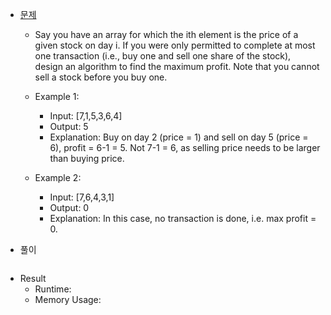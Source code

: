  - [문제](https://leetcode.com/problems/best-time-to-buy-and-sell-stock/description/)
   - Say you have an array for which the ith element is the price of a given stock on day i.
   If you were only permitted to complete at most one transaction (i.e., buy one and sell one share of the stock),  
   design an algorithm to find the maximum profit.
   Note that you cannot sell a stock before you buy one.

    - Example 1:
      - Input: [7,1,5,3,6,4]
      - Output: 5
      - Explanation: Buy on day 2 (price = 1) and sell on day 5 (price = 6), profit = 6-1 = 5.
             Not 7-1 = 6, as selling price needs to be larger than buying price.

    - Example 2:
      - Input: [7,6,4,3,1]
      - Output: 0
      - Explanation: In this case, no transaction is done, i.e. max profit = 0.
    
 - 풀이
 ```sh    
 
 ```
 
 - Result
   - Runtime: 
   - Memory Usage: 
